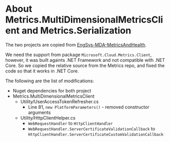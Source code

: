 ﻿# About Metrics.MultiDimensionalMetricsClient and Metrics.Serialization

The two projects are copied from [EngSys-MDA-MetricsAndHealth](https://msazure.visualstudio.com/DefaultCollection/One/_git//EngSys-MDA-MetricsAndHealth).

We need the support from package `Microsoft.Cloud.Metrics.Client`, however, it was built againts .NET Framework and not compatible with .NET Core.
So we copied the relative source from the Metrics repo, and fixed the code so that it works in .NET Core.

The following are the list of modifications:

* Nuget dependencies for both project
* Metrics.MultiDimensionalMetricsClient
   * Utility/UserAccessTokenRefresher.cs
      * Line 81, `new PlatformParameters()` - removed constructor arguments
   * Utility/HttpClientHelper.cs
      * `WebRequestHandler` to `HttpClientHandler`
      * `WebRequestHandler.ServerCertificateValidationCallback` to `HttpClientHandler.ServerCertificateCustomValidationCallback`